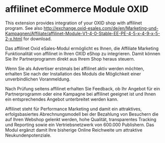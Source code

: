 # affilinet eCommerce Module OXID
This extension provides integration of your OXID shop with affilinet program.
See also http://exchange.oxid-esales.com/de/en/Marketing-und-Kampagnen/Affiliate/affilinet-Module-V1-4-0-Stable-EE-PE-4-5-x-4-9-x-5-2-x.html for download.

Das affilinet Oxid eSales-Modul ermöglicht es Ihnen, die Affiliate Marketing Funktionalität von affilinet in Ihren OXID eShop zu integrieren.  Damit können Sie Ihr Partnerprogramm direkt aus Ihrem Shop heraus steuern.

Wenn Sie als Advertiser erstmals bei affilinet aktiv werden möchten, erhalten Sie nach der Installation des Moduls die Möglichkeit einer unverbindlichen Voranmeldung. 

Nach Prüfung seitens affilinet erhalten Sie Feedback, ob Ihr Angebot für ein Partnerprogramm oder eine Kampagne bei affilinet geeignet ist und Ihnen ein entsprechendes Angebot unterbreitet werden kann.

Affilinet steht für Performance Marketing und damit ein attraktives, erfolgsbasiertes Abrechnungsmodell bei der Bezahlung von Besuchern die auf Ihren Webshop gelenkt werden, hohe Qualität, transparentes Tracking und Reporting sowie ein Vertriebsnetzwerk von 600.000 Publishern. Das Modul ergänzt damit Ihre bisherige Online Reichweite um attraktive Neukundenpotenziale.

